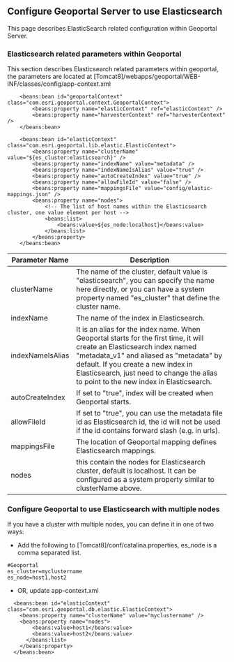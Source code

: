 ## Configure Geoportal Server to use Elasticsearch

This page describes ElasticSearch related configuration within Geoportal Server.

### Elasticsearch related parameters within Geoportal

This section describes Elasticsearch related parameters within geoportal, the parameters are located at [Tomcat8]/webapps/geoportal/WEB-INF/classes/config/app-context.xml


```
	<beans:bean id="geoportalContext" class="com.esri.geoportal.context.GeoportalContext">
		<beans:property name="elasticContext" ref="elasticContext" />
		<beans:property name="harvesterContext" ref="harvesterContext" />
	</beans:bean>

	<beans:bean id="elasticContext" class="com.esri.geoportal.lib.elastic.ElasticContext">
		<beans:property name="clusterName" value="${es_cluster:elasticsearch}" />
		<beans:property name="indexName" value="metadata" />
		<beans:property name="indexNameIsAlias" value="true" />
		<beans:property name="autoCreateIndex" value="true" />
		<beans:property name="allowFileId" value="false" />
		<beans:property name="mappingsFile" value="config/elastic-mappings.json" />
		<beans:property name="nodes">
			<!-- The list of host names within the Elasticsearch cluster, one value element per host -->
			<beans:list>
				<beans:value>${es_node:localhost}</beans:value>
			</beans:list>
		</beans:property>
	</beans:bean>
```

Parameter Name | Description
-------------- | ------------
clusterName | The name of the cluster, default value is "elasticsearch", you can specify the name here directly, or you can have a system property named "es_cluster" that define the cluster name.
indexName | The name of the index in Elasticsearch.
indexNameIsAlias | It is an alias for the index name. When Geoportal starts for the first time, it will create an Elasticsearch index named "metadata_v1" and aliased as "metadata" by default. If you create a new index in Elasticsearch, just need to change the alias to point to the new index in Elasticsearch.
autoCreateIndex | If set to "true", index will be created when Geoportal starts.
allowFileId | If set to "true", you can use the metadata file id as Elasticsearch id, the id will not be used if the id contains forward slash (e.g. in urls).
mappingsFile | The location of Geoportal mapping defines Elasticsearch mappings.
nodes |this contain the nodes for Elasticsearch cluster, default is localhost. It can be configured as a system property similar to clusterName above.

### Configure Geoportal to use Elasticsearch with multiple nodes 
If you have a cluster with multiple nodes, you can define it in one of two ways:

 * Add the following to [Tomcat8]/conf/catalina.properties, es_node is a comma separated list.
   
```
#Geoportal
es_cluster=myclustername
es_node=host1,host2
```

 * OR, update app-context.xml
   
```
  <beans:bean id="elasticContext" class="com.esri.geoportal.db.elastic.ElasticContext">
    <beans:property name="clusterName" value="myclustername" />
    <beans:property name="nodes">
        <beans:value>host1</beans:value>
        <beans:value>host2</beans:value>
      </beans:list>
    </beans:property>
  </beans:bean>  
```
